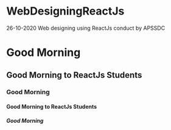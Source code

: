 # WebDesigningReactJs
26-10-2020 Web designing using ReactJs conduct by APSSDC


# Good Morning
## Good Morning to ReactJs Students

### Good Morning
#### Good Morning to ReactJs Students
##### Good Morning
